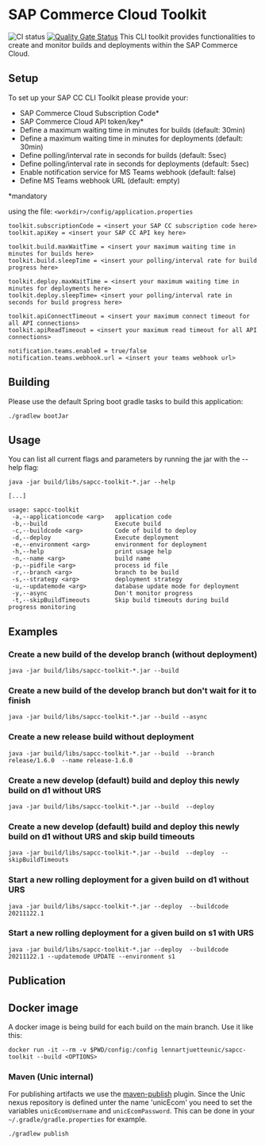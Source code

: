 # SAP Commerce Cloud Toolkit

![CI status](https://github.com/unic/sapcc-toolkit/actions/workflows/ci.yaml/badge.svg) [![Quality Gate Status](https://sonarcloud.io/api/project_badges/measure?project=unic_sapcc-toolkit&metric=alert_status)](https://sonarcloud.io/summary/new_code?id=unic_sapcc-toolkit)
This CLI toolkit provides functionalities to create and monitor builds and deployments within the SAP Commerce Cloud.

## Setup

To set up your SAP CC CLI Toolkit please provide your:

- SAP Commerce Cloud Subscription Code*
- SAP Commerce Cloud API token/key*
- Define a maximum waiting time in minutes for builds (default: 30min)
- Define a maximum waiting time in minutes for deployments (default: 30min)
- Define polling/interval rate in seconds for builds (default: 5sec)
- Define polling/interval rate in seconds for deployments (default: 5sec)
- Enable notification service for MS Teams webhook (default: false)
- Define MS Teams webhook URL (default: empty)

*mandatory

using the file: `<workdir>/config/application.properties`

```properties
toolkit.subscriptionCode = <insert your SAP CC subscription code here>
toolkit.apiKey = <insert your SAP CC API key here>

toolkit.build.maxWaitTime = <insert your maximum waiting time in minutes for builds here>
toolkit.build.sleepTime = <insert your polling/interval rate for build progress here>

toolkit.deploy.maxWaitTime = <insert your maximum waiting time in minutes for deployments here>
toolkit.deploy.sleepTime= <insert your polling/interval rate in seconds for build progress here>

toolkit.apiConnectTimeout = <insert your maximum connect timeout for all API connections>
toolkit.apiReadTimeout = <insert your maximum read timeout for all API connections>

notification.teams.enabled = true/false
notification.teams.webhook.url = <insert your teams webhook url>
```

## Building

Please use the default Spring boot gradle tasks to build this application:

```shell
./gradlew bootJar
```

## Usage

You can list all current flags and parameters by running the jar with the --help flag:

```shell
java -jar build/libs/sapcc-toolkit-*.jar --help

[...]

usage: sapcc-toolkit
 -a,--applicationcode <arg>   application code
 -b,--build                   Execute build
 -c,--buildcode <arg>         Code of build to deploy
 -d,--deploy                  Execute deployment
 -e,--environment <arg>       environment for deployment
 -h,--help                    print usage help
 -n,--name <arg>              build name
 -p,--pidfile <arg>           process id file
 -r,--branch <arg>            branch to be build
 -s,--strategy <arg>          deployment strategy
 -u,--updatemode <arg>        database update mode for deployment
 -y,--async                   Don't monitor progress
 -t,--skipBuildTimeouts       Skip build timeouts during build progress monitoring
```

## Examples

### Create a new build of the develop branch (without deployment)

```shell
java -jar build/libs/sapcc-toolkit-*.jar --build
```

### Create a new build of the develop branch but don't wait for it to finish

```shell
java -jar build/libs/sapcc-toolkit-*.jar --build --async
```

### Create a new release build without deployment

```shell
java -jar build/libs/sapcc-toolkit-*.jar --build  --branch release/1.6.0  --name release-1.6.0
```

### Create a new develop (default) build and deploy this newly build on d1 without URS

```shell
java -jar build/libs/sapcc-toolkit-*.jar --build  --deploy
```

### Create a new develop (default) build and deploy this newly build on d1 without URS and skip build timeouts

```shell
java -jar build/libs/sapcc-toolkit-*.jar --build  --deploy  --skipBuildTimeouts
```

### Start a new rolling deployment for a given build on d1 without URS

```shell
java -jar build/libs/sapcc-toolkit-*.jar --deploy  --buildcode 20211122.1
```

### Start a new rolling deployment for a given build on s1 with URS

```shell
java -jar build/libs/sapcc-toolkit-*.jar --deploy  --buildcode 20211122.1 --updatemode UPDATE --environment s1
```

## Publication

## Docker image

A docker image is being build for each build on the main branch. Use it like this:

```shell
docker run -it --rm -v $PWD/config:/config lennartjuetteunic/sapcc-toolkit --build <OPTIONS>
```

### Maven (Unic internal)

For publishing artifacts we use the [maven-publish](https://docs.gradle.org/current/userguide/publishing_maven.html) plugin. Since the Unic nexus repository is defined unter the name 'unicEcom' you need to set the variables `unicEcomUsername` and `unicEcomPassword`. This can be done in your `~/.gradle/gradle.properties` for example.

```shell
./gradlew publish
```

